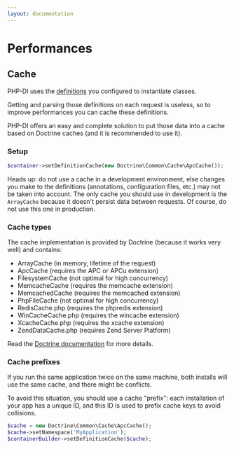 ```yaml
---
layout: documentation
---
```


# Performances

## Cache

PHP-DI uses the [definitions](definition.md) you configured to instantiate classes.

Getting and parsing those definitions on each request is useless, so to improve performances you can cache these definitions.

PHP-DI offers an easy and complete solution to put those data into a cache based on Doctrine caches (and it is recommended to use it).


### Setup

```php
$container->setDefinitionCache(new Doctrine\Common\Cache\ApcCache());
```

Heads up: do not use a cache in a development environment, else changes you make to the definitions
(annotations, configuration files, etc.) may not be taken into account.
The only cache you should use in development is the `ArrayCache` because it doesn't persist data between requests.
Of course, do not use this one in production.

### Cache types

The cache implementation is provided by Doctrine (because it works very well) and contains:

- ArrayCache (in memory, lifetime of the request)
- ApcCache (requires the APC or APCu extension)
- FilesystemCache (not optimal for high concurrency)
- MemcacheCache (requires the memcache extension)
- MemcachedCache (requires the memcached extension)
- PhpFileCache (not optimal for high concurrency)
- RedisCache.php (requires the phpredis extension)
- WinCacheCache.php (requires the wincache extension)
- XcacheCache.php (requires the xcache extension)
- ZendDataCache.php (requires Zend Server Platform)

Read the [Doctrine documentation](http://docs.doctrine-project.org/projects/doctrine-common/en/latest/reference/caching.html)
for more details.

### Cache prefixes

If you run the same application twice on the same machine, both installs will use the same cache, and there might be conflicts.

To avoid this situation, you should use a cache "prefix": each installation of your app has a unique ID, and this ID is used to prefix cache keys
to avoid collisions.

```php
$cache = new Doctrine\Common\Cache\ApcCache();
$cache->setNamespace('MyApplication');
$containerBuilder->setDefinitionCache($cache);
```
